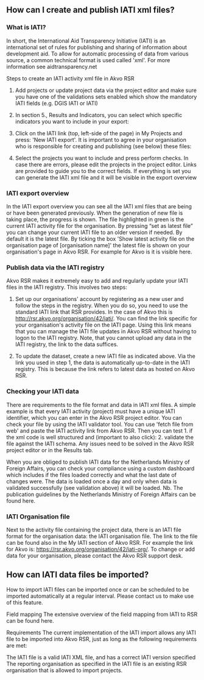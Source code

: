 ## How can I create and publish IATI xml files?

### What is IATI?

In short, the International Aid Transparency Initiative (IATI) is an international set of rules for publishing and sharing of information about development aid. To allow for automatic processing of data from various source, a common technical format is used called 'xml'. For more information see aidtransparency.net

Steps to create an IATI activity xml file in Akvo RSR

1. Add projects or update project data via the project editor and make sure you have one of the validations sets enabled which show the mandatory IATI fields (e.g. DGIS IATI or IATI)

2. In section 5., Results and Indicators, you can select which specific indicators you want to include in your export: 


3. Click on the IATI link (top, left-side of the page) in My Projects and press: 'New IATI export'. It is important to agree in your organisation who is responsible for creating and publishing (see below) these files: 

4. Select the projects you want to include and press perform checks. In case there are errors, please edit the projects in the project editor. Links are provided to guide you to the correct fields. If everything is set you can generate the IATI xml file and it will be visible in the export overview


### IATI export overview

In the IATI export overview you can see all the IATI xml files that are being or have been generated previously. When the generation of new file is taking place, the progress is shown. The file highlighted in green is the current IATI activity file for the organisation. By pressing “set as latest file” you can change your current IATI file to an older version if needed. By default it is the latest file. By ticking the box 'Show latest activity file on the organisation page of [organisation name]' the latest file is shown on your organisation's page in Akvo RSR. For example for Akvo is it is visible here. 



### Publish data via the IATI registry

Akvo RSR makes it extremely easy to add and regularly update your IATI files in the IATI registry. This involves two steps:

1. Set up our organisations' account by registering as a new user and follow the steps in the registry. When you do so, you need to use the standard IATI link that RSR provides. In the case of Akvo this is http://rsr.akvo.org/organisation/42/iati/. You can find the link specific for your organisation's activity file on the IATI page. Using this link means that you can manage the IATI file updates in Akvo RSR without having to logon to the IATI registry. Note, that you cannot upload any data in the IATI registry, the link to the data suffices.

2. To update the dataset, create a new IATI file as indicated above. Via the link you used in step 1, the data is automatically up-to-date in the IATI registry. This is because the link refers to latest data as hosted on Akvo RSR. 



### Checking your IATI data

There are requirements to the file format and data in IATI xml files. A simple example is that every IATI activity (project) must have a unique IATI identifier, which you can enter in the Akvo RSR project editor. You can check your file by using the IATI validator tool. You can use 'fetch file from web' and paste the IATI activity link from Akvo RSR. Then you can test 1. if the xml code is well structured and (important to also click): 2. validate the file against the IATI schema. Any issues need to be solved in the Akvo RSR project editor or in the Results tab. 

When you are obliged to publish IATI data for the Netherlands Ministry of Foreign Affairs, you can check your compliance using a custom dashboard which includes if the files loaded correctly and what the last date of changes were. The data is loaded once a day and only when data is validated successfully (see validation above) it will be loaded. Nb. The publication guidelines by the Netherlands Ministry of Foreign Affairs can be found here.



### IATI Organisation file

Next to the activity file containing the project data, there is an IATI file format for the organisation data: the IATI organisation file. The link to the file can be found also in the My IATI section of Akvo RSR. For example the link for Akvo is: https://rsr.akvo.org/organisation/42/iati-org/. To change or add data for your organisation, please contact the Akvo RSR support desk.

## How can IATI data files be imported?
How to import
IATI files can be imported once or can be scheduled to be imported automatically at a regular interval. Please contact us to make use of this feature.

Field mapping
The extensive overview of the field mapping from IATI to RSR can be found here.

Requirements
The current implementation of the IATI import allows any IATI file to be imported into Akvo RSR, just as long as the following requirements are met:

The IATI file is a valid IATI XML file, and has a correct IATI version specified 
The reporting organisation as specified in the IATI file is an existing RSR organisation that is allowed to import projects.